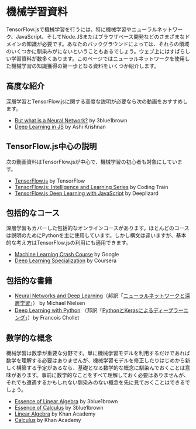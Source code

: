 # 機械学習資料

TensorFlow.jsで機械学習を行うには、特に機械学習やニューラルネットワーク、JavaScript、そしてNode.JSまたはブラウザベース開発などのさまざまなドメインの知識が必要です。あなたのバックグラウンドによっては、それらの領域のいくつかに馴染みがにないということもあるでしょう。ウェブ上にはすばらしい学習資料が数多くあります。このページではニューラルネットワークを使用した機械学習の知識獲得の第一歩となる資料をいくつか紹介します。


## 高度な紹介

深層学習とTensorFlow.jsに関する高度な説明が必要なら次の動画をおすすめします。

- [But what is a Neural Network?](https://www.youtube.com/watch?v=aircAruvnKk) by 3blue1brown
- [Deep Learning in JS](https://www.youtube.com/watch?v=SV-cgdobtTA) by Ashi Krishnan


## TensorFlow.js中心の説明

次の動画資料はTensorFlow.jsが中心で、機械学習の初心者も対象にしています。

- [TensorFlow.js](https://www.youtube.com/playlist?list=PLs6AluHXaQnjeI6jzDkpKXvbPj31i4GgF) by TensorFlow
- [TensorFlow.js: Intelligence and Learning Series](https://www.youtube.com/playlist?list=PLRqwX-V7Uu6YIeVA3dNxbR9PYj4wV31oQ) by Coding Train
- [TensorFlow.js Deep Learning with JavaScript](https://www.youtube.com/playlist?list=PLZbbT5o_s2xr83l8w44N_g3pygvajLrJ-) by Deeplizard

## 包括的なコース

深層学習もカバーした包括的なオンラインコースがあります。ほとんどのコースは説明のためにPythonを主に使用しています。しかし構文は違いますが、基本的な考え方はTensorFlow.jsの利用にも適用できます。

- [Machine Learning Crash Course](https://developers.google.com/machine-learning/crash-course/ml-intro) by Google
- [Deep Learning Specialization](https://www.coursera.org/specializations/deep-learning) by Coursera

## 包括的な書籍

- [Neural Networks and Deep Learning](http://neuralnetworksanddeeplearning.com/)（邦訳「[ニューラルネットワークと深層学習](https://nnadl-ja.github.io/nnadl_site_ja/)」） by Michael Nielsen
- [Deep Learning with Python](https://www.manning.com/books/deep-learning-with-python) （邦訳「[PythonとKerasによるディープラーニング](https://book.mynavi.jp/ec/products/detail/id=90124)」）by Francois Chollet


## 数学的な概念

機械学習は数学が重要な分野です。単に機械学習モデルを利用するだけであれば数学を理解する必要はありませんが、機械学習モデルを修正したりはじめから新しく構築する予定があるなら、基礎となる数学的な概念に馴染んでおくことは意味があります。事前に数学的なことをすべて理解しておく必要はありませんが、それでも遭遇するかもしれない馴染みのない概念を先に見ておくことはできるでしょう。

- [Essence of Linear Algebra](https://www.youtube.com/playlist?list=PLZHQObOWTQDPD3MizzM2xVFitgF8hE_ab) by 3blue1brown
- [Essence of Calculus](https://www.youtube.com/playlist?list=PLZHQObOWTQDMsr9K-rj53DwVRMYO3t5Yr) by 3blue1brown
- [Linear Algebra](https://www.khanacademy.org/math/linear-algebra) by Khan Academy
- [Calculus](https://www.khanacademy.org/math/calculus-home) by Khan Academy

